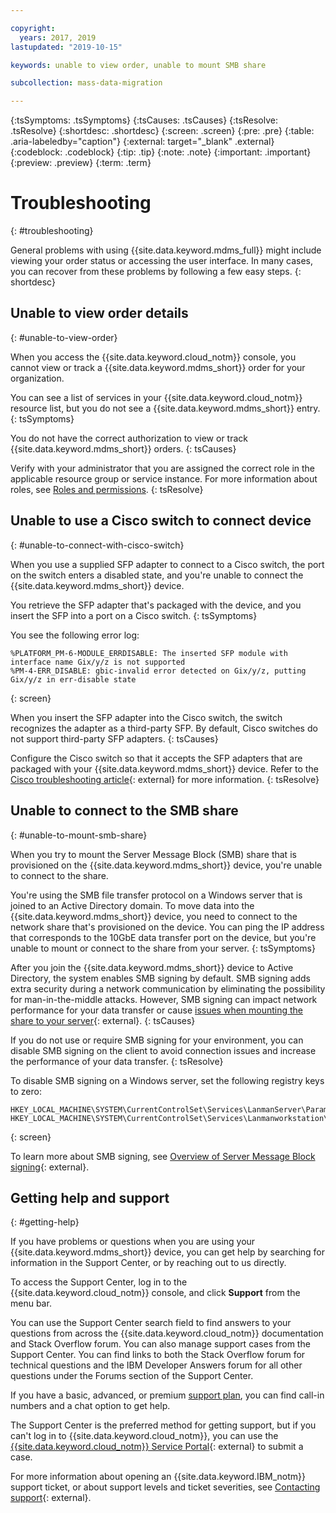 ```yaml
---

copyright:
  years: 2017, 2019
lastupdated: "2019-10-15"

keywords: unable to view order, unable to mount SMB share

subcollection: mass-data-migration

---
```


{:tsSymptoms: .tsSymptoms} 
{:tsCauses: .tsCauses} 
{:tsResolve: .tsResolve}
{:shortdesc: .shortdesc}
{:screen: .screen}
{:pre: .pre}
{:table: .aria-labeledby="caption"}
{:external: target="_blank" .external}
{:codeblock: .codeblock}
{:tip: .tip}
{:note: .note}
{:important: .important}
{:preview: .preview}
{:term: .term}

# Troubleshooting
{: #troubleshooting}

General problems with using {{site.data.keyword.mdms_full}} might include viewing your order status or accessing the user interface. In many cases, you can recover from these problems by following a few easy steps.
{: shortdesc}

## Unable to view order details
{: #unable-to-view-order}

When you access the {{site.data.keyword.cloud_notm}} console, you cannot view or track a {{site.data.keyword.mdms_short}} order for your organization.

You can see a list of services in your {{site.data.keyword.cloud_notm}} resource list, but you do not see a {{site.data.keyword.mdms_short}} entry.
{: tsSymptoms}

You do not have the correct authorization to view or track {{site.data.keyword.mdms_short}} orders.
{: tsCauses} 

Verify with your administrator that you are assigned the correct role in the applicable resource group or service instance. For more information about roles, see [Roles and permissions](/docs/infrastructure/mass-data-migration?topic=mass-data-migration-manage-access#roles).
{: tsResolve}

## Unable to use a Cisco switch to connect device
{: #unable-to-connect-with-cisco-switch}

When you use a supplied SFP adapter to connect to a Cisco switch, the port on the switch enters a disabled state, and you're unable to connect the {{site.data.keyword.mdms_short}} device.

You retrieve the SFP adapter that's packaged with the device, and you insert the SFP into a port on a Cisco switch.
{: tsSymptoms}

You see the following error log:

```
%PLATFORM_PM-6-MODULE_ERRDISABLE: The inserted SFP module with interface name Gix/y/z is not supported
%PM-4-ERR_DISABLE: gbic-invalid error detected on Gix/y/z, putting Gix/y/z in err-disable state
```
{: screen}

When you insert the SFP adapter into the Cisco switch, the switch recognizes the adapter as a third-party SFP. By default, Cisco switches do not support third-party SFP adapters.
{: tsCauses} 

Configure the Cisco switch so that it accepts the SFP adapters that are packaged with your {{site.data.keyword.mdms_short}} device. Refer to the [Cisco troubleshooting article](https://www.cisco.com/c/en/us/support/docs/interfaces-modules/gbics/200296-Unsupported-GBIC-SFP-in-sub-module-of.html){: external} for more information.
{: tsResolve}

## Unable to connect to the SMB share
{: #unable-to-mount-smb-share}

When you try to mount the Server Message Block (SMB) share that is provisioned on the {{site.data.keyword.mdms_short}} device, you're unable to connect to the share. 

You're using the SMB file transfer protocol on a Windows server that is joined to an Active Directory domain. To move data into the {{site.data.keyword.mdms_short}} device, you need to connect to the network share that's provisioned on the device. You can ping the IP address that corresponds to the 10GbE data transfer port on the device, but you're unable to mount or connect to the share from your server.
{: tsSymptoms}

After you join the {{site.data.keyword.mdms_short}} device to Active Directory, the system enables SMB signing by default. SMB signing adds extra security during a network communication by eliminating the possibility for man-in-the-middle attacks.  However, SMB signing can impact network performance for your data transfer or cause [issues when mounting the share to your server](https://support.osnexus.com/hc/en-us/articles/360028195772-Connection-issues-to-SMB-share-after-joining-an-AD-domain){: external}. 
{: tsCauses} 

If you do not use or require SMB signing for your environment, you can disable SMB signing on the client to avoid connection issues and increase the performance of your data transfer.
{: tsResolve}

To disable SMB signing on a Windows server, set the following registry keys to zero:

```
HKEY_LOCAL_MACHINE\SYSTEM\CurrentControlSet\Services\LanmanServer\Parameters\"requiresecuritysignature"=dword:00000000
HKEY_LOCAL_MACHINE\SYSTEM\CurrentControlSet\Services\Lanmanworkstation\Parameters\"requiresecuritysignature"=dword:00000000 
```
{: screen}

To learn more about SMB signing, see [Overview of Server Message Block signing](https://support.microsoft.com/en-us/help/887429/overview-of-server-message-block-signing){: external}.

## Getting help and support
{: #getting-help}

If you have problems or questions when you are using your {{site.data.keyword.mdms_short}} device, you can get help by searching for information in the Support Center, or by reaching out to us directly.

To access the Support Center, log in to the {{site.data.keyword.cloud_notm}} console, and click **Support** from the menu bar.

You can use the Support Center search field to find answers to your questions from across the {{site.data.keyword.cloud_notm}} documentation and Stack Overflow forum. You can also manage support cases from the Support Center. You can find links to both the Stack Overflow forum for technical questions and the IBM Developer Answers forum for all other questions under the Forums section of the Support Center.

If you have a basic, advanced, or premium [support plan](/docs/get-support?topic=get-support-support-plans#support-plans), you can find call-in numbers and a chat option to get help.

The Support Center is the preferred method for getting support, but if you can't log in to {{site.data.keyword.cloud_notm}}, you can use the [{{site.data.keyword.cloud_notm}} Service Portal](http://www.ibm.biz/bluemixsupport){: external} to submit a case.

For more information about opening an {{site.data.keyword.IBM_notm}} support ticket, or about support levels and ticket severities, see [Contacting support](/docs/get-support?topic=get-support-getting-customer-support){: external}.
